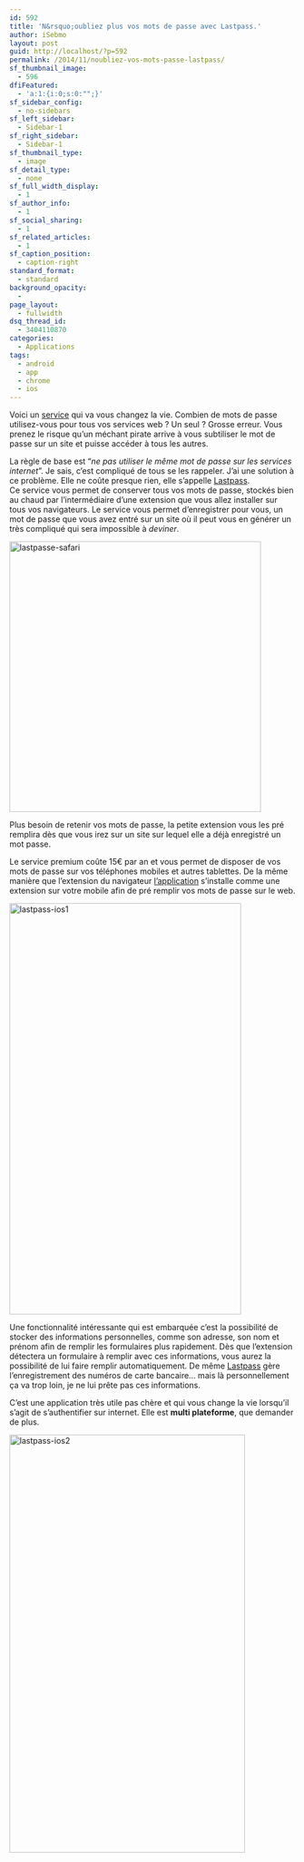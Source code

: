 ```yaml
---
id: 592
title: 'N&rsquo;oubliez plus vos mots de passe avec Lastpass.'
author: iSebmo
layout: post
guid: http://localhost/?p=592
permalink: /2014/11/noubliez-vos-mots-passe-lastpass/
sf_thumbnail_image:
  - 596
dfiFeatured:
  - 'a:1:{i:0;s:0:"";}'
sf_sidebar_config:
  - no-sidebars
sf_left_sidebar:
  - Sidebar-1
sf_right_sidebar:
  - Sidebar-1
sf_thumbnail_type:
  - image
sf_detail_type:
  - none
sf_full_width_display:
  - 1
sf_author_info:
  - 1
sf_social_sharing:
  - 1
sf_related_articles:
  - 1
sf_caption_position:
  - caption-right
standard_format:
  - standard
background_opacity:
  - 
page_layout:
  - fullwidth
dsq_thread_id:
  - 3404110870
categories:
  - Applications
tags:
  - android
  - app
  - chrome
  - ios
---
```

Voici un [service][1] qui va vous changez la vie. Combien de mots de passe utilisez-vous pour tous vos services web ? Un seul ? Grosse erreur. Vous prenez le risque qu’un méchant pirate arrive à vous subtiliser le mot de passe sur un site et puisse accéder à tous les autres.

La règle de base est “*ne pas utiliser le même mot de passe sur les services internet*”. Je sais, c’est compliqué de tous se les rappeler. J’ai une solution à ce problème. Elle ne coûte presque rien, elle s’appelle [Lastpass][1].  
Ce service vous permet de conserver tous vos mots de passe, stockés bien au chaud par l’intermédiaire d’une extension que vous allez installer sur tous vos navigateurs. Le service vous permet d’enregistrer pour vous, un mot de passe que vous avez entré sur un site où il peut vous en générer un très compliqué qui sera impossible à *deviner*.

[<img class="aligncenter  wp-image-597" src="https://s3.eu-central-1.amazonaws.com/tfada/lastpasse-safari.png" alt="lastpasse-safari" width="443" height="477" />][2]

Plus besoin de retenir vos mots de passe, la petite extension vous les pré remplira dès que vous irez sur un site sur lequel elle a déjà enregistré un mot passe.

Le service premium coûte 15€ par an et vous permet de disposer de vos mots de passe sur vos téléphones mobiles et autres tablettes. De la même manière que l’extension du navigateur [l’application][3] s’installe comme une extension sur votre mobile afin de pré remplir vos mots de passe sur le web.

[<img class="aligncenter  wp-image-594" src="https://s3.eu-central-1.amazonaws.com/tfada/lastpass-ios1-576x1024.jpg" alt="lastpass-ios1" width="408" height="725" />][4]

Une fonctionnalité intéressante qui est embarquée c’est la possibilité de stocker des informations personnelles, comme son adresse, son nom et prénom afin de remplir les formulaires plus rapidement. Dès que l’extension détectera un formulaire à remplir avec ces informations, vous aurez la possibilité de lui faire remplir automatiquement. De même [Lastpass][1] gère l’enregistrement des numéros de carte bancaire… mais là personnellement ça va trop loin, je ne lui prête pas ces informations.

C’est une application très utile pas chère et qui vous change la vie lorsqu’il s’agit de s’authentifier sur internet. Elle est **multi plateforme**, que demander de plus.

<img class="aligncenter  wp-image-595" src="https://s3.eu-central-1.amazonaws.com/tfada/lastpass-ios2-576x1024.jpg" alt="lastpass-ios2" width="415" height="737" />

 [1]: https://lastpass.com
 [2]: https://s3.eu-central-1.amazonaws.com/tfada/lastpasse-safari.png
 [3]: https://itunes.apple.com/fr/app/lastpass-for-premium-customers/id324613447?mt=8
 [4]: https://s3.eu-central-1.amazonaws.com/tfada/lastpass-ios1.jpg